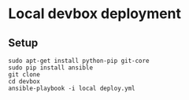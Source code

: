 # Local devbox deployment

## Setup

    sudo apt-get install python-pip git-core
    sudo pip install ansible
    git clone
    cd devbox
    ansible-playbook -i local deploy.yml
